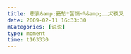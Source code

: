 ```yaml
---
title: 悲哀&amp;憂愁*苦惱~%&amp;……犬夜叉
date: 2009-02-11 16:33:30
mCategories: [说说]
type: moment
time: t163330
---
```


